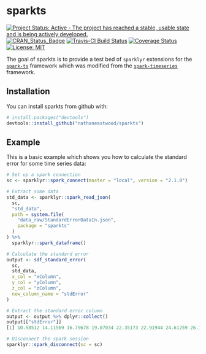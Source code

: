 
<!-- README.md is generated from README.Rmd. Please edit that file -->

# sparkts

[![Project Status: Active - The project has reached a stable, usable
state and is being actively
developed.](http://www.repostatus.org/badges/latest/active.svg)](http://www.repostatus.org/#active)
[![CRAN\_Status\_Badge](http://www.r-pkg.org/badges/version/sparkts)](http://cran.r-project.org/package=sparkts)
[![Travis-CI Build
Status](https://travis-ci.org/nathaneastwood/sparkts.svg?branch=master)](https://travis-ci.org/nathaneastwood/sparkts)
[![Coverage
Status](https://img.shields.io/codecov/c/github/nathaneastwood/sparkts/master.svg)](https://codecov.io/github/nathaneastwood/sparkts?branch=master)
[![License:
MIT](https://img.shields.io/badge/License-MIT-yellow.svg)](https://opensource.org/licenses/MIT)

The goal of sparkts is to provide a test bed of `sparklyr` extensions
for the [`spark-ts`](https://github.com/srussell91/SparkTS) framework
which was modified from the
[`spark-timeseries`](https://github.com/sryza/spark-timeseries)
framework.

## Installation

You can install sparkts from github with:

``` r
# install.packages("devtools")
devtools::install_github("nathaneastwood/sparkts")
```

## Example

This is a basic example which shows you how to calculate the standard
error for some time series data:

``` r
# Set up a spark connection
sc <- sparklyr::spark_connect(master = "local", version = "2.1.0")

# Extract some data
std_data <- sparklyr::spark_read_json(
  sc,
  "std_data",
  path = system.file(
    "data_raw/StandardErrorDataIn.json",
    package = "sparkts"
  )
) %>%
  sparklyr::spark_dataframe()

# Calculate the standard error
output <- sdf_standard_error(
  sc,
  std_data,
  x_col = "xColumn",
  y_col = "yColumn",
  z_col = "zColumn",
  new_column_name = "stdError"
)

# Extract the standard error column
output <- output %>% dplyr::collect()
output[["stdError"]]
[1] 10.58512 14.11569 16.79678 19.07034 22.35173 22.91944 24.61259 26.19433

# Disconnect the spark session
sparklyr::spark_disconnect(sc = sc)
```
